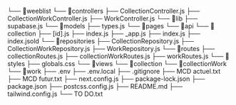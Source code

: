 └── 📁weeblist
    └── 📁controllers
        ├── CollectionController.js
        ├── CollectionWorkController.js
        ├── WorkController.js
    └── 📁lib
        ├── supabase.js
    └── 📁models
        ├── types.js
    └── 📁pages
        └── 📁api
            └── 📁collection
                ├── [id].js
                ├── index.js
        ├── _app.js
        ├── index.js
        ├── index.jsold
    └── 📁repositories
        ├── CollectionRepository.js
        ├── CollectionWorkRepository.js
        ├── WorkRepository.js
    └── 📁routes
        ├── collectionRoutes.js
        ├── collectionWorkRoutes.js
        ├── workRoutes.js
    └── 📁styles
        ├── globals.css
    └── 📁views
        └── 📁collection
        └── 📁collectionWork
        └── 📁work
    ├── .env
    ├── .env.local
    ├── .gitignore
    ├── MCD actuel.txt
    ├── MCD futur.txt
    ├── next.config.js
    ├── package-lock.json
    ├── package.json
    ├── postcss.config.js
    ├── README.md
    ├── tailwind.config.js
    └── TO DO.txt
```
